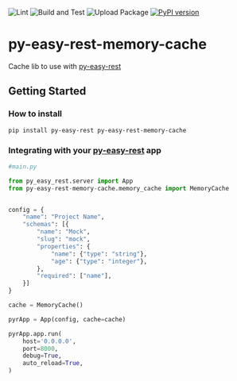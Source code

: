 ![Lint](https://github.com/JeanPinzon/py-easy-rest-memory-cache/actions/workflows/python-lint.yml/badge.svg)
![Build and Test](https://github.com/JeanPinzon/py-easy-rest-memory-cache/actions/workflows/python-test.yml/badge.svg)
![Upload Package](https://github.com/JeanPinzon/py-easy-rest-memory-cache/actions/workflows/python-publish.yml/badge.svg)
[![PyPI version](https://badge.fury.io/py/py-easy-rest-memory-cache.svg)](https://badge.fury.io/py/py-easy-rest-memory-cache)

# py-easy-rest-memory-cache

Cache lib to use with [py-easy-rest](https://github.com/JeanPinzon/py-easy-rest)


## Getting Started

### How to install

`pip install py-easy-rest py-easy-rest-memory-cache`


### Integrating with your [py-easy-rest](https://github.com/JeanPinzon/py-easy-rest) app

```python
#main.py

from py_easy_rest.server import App
from py-easy-rest-memory-cache.memory_cache import MemoryCache


config = {
    "name": "Project Name",
    "schemas": [{
        "name": "Mock",
        "slug": "mock",
        "properties": {
            "name": {"type": "string"},
            "age": {"type": "integer"},
        },
        "required": ["name"],
    }]
}

cache = MemoryCache()

pyrApp = App(config, cache=cache)

pyrApp.app.run(
    host='0.0.0.0',
    port=8000,
    debug=True,
    auto_reload=True,
)
```
